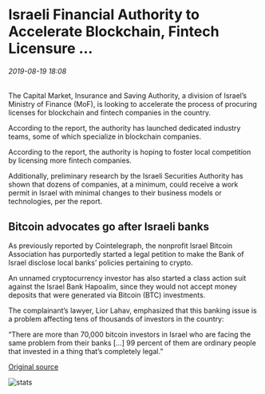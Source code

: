 # Israeli Financial Authority to Accelerate Blockchain, Fintech Licensure ...

###### 2019-08-19 18:08

The Capital Market, Insurance and Saving Authority, a division of Israel’s Ministry of Finance (MoF), is looking to accelerate the process of procuring licenses for blockchain and fintech companies in the country.

According to the report, the authority has launched dedicated industry teams, some of which specialize in blockchain companies.

According to the report, the authority is hoping to foster local competition by licensing more fintech companies.

Additionally, preliminary research by the Israeli Securities Authority has shown that dozens of companies, at a minimum, could receive a work permit in Israel with minimal changes to their business models or technologies, per the report.

## Bitcoin advocates go after Israeli banks

As previously reported by Cointelegraph, the nonprofit Israel Bitcoin Association has purportedly started a legal petition to make the Bank of Israel disclose local banks’ policies pertaining to crypto.

An unnamed cryptocurrency investor has also started a class action suit against the Israel Bank Hapoalim, since they would not accept money deposits that were generated via Bitcoin (BTC) investments.

The complainant’s lawyer, Lior Lahav, emphasized that this banking issue is a problem affecting tens of thousands of investors in the country:

“There are more than 70,000 bitcoin investors in Israel who are facing the same problem from their banks \[...\] 99 percent of them are ordinary people that invested in a thing that’s completely legal.”

[Original source](https://cointelegraph.com/news/israeli-financial-authority-to-accelerate-blockchain-fintech-licensure)

![stats](https://c.statcounter.com/11760860/0/a89fa40b/1/ "stats")